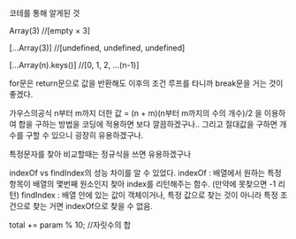 
코테를 통해 알게된 것

Array(3) //[empty × 3]

[...Array(3)] //[undefined, undefined, undefined]

[...Array(n).keys()] //[0, 1, 2, ...(n-1)]


for문은 return문으로 값을 반환해도 이후의 조건 루프를 타니까 break문을 거는 것이 좋겠다.

가우스의공식
n부터 m까지 더한 값 = (n + m)(n부터 m까지의 수의 개수)/2
을 이용하여 합을 구하는 방법을 코딩에 적용하면 보다 깔끔하겠구나.. 그리고 절대값을 구하면 개수를 구할 수 있으니 굉장히 유용하겠구나.

특정문자를 찾아 비교할때는 정규식을 쓰면 유용하겠구나

indexOf vs findIndex의 성능 차이를 알 수 있었다.
indexOf : 배열에서 원하는 특정 항목이 배열의 몇번째 원소인지 찾아 index를 리턴해주는 함수. (만약에 못찾으면 -1 리턴)
findIndex : 배열 안에 있는 값이 객체이거나, 특정 값으로 찾는 것이 아니라 특정 조건으로 찾는 거면 indexOf으로 찾을 수 없음.

total += param % 10; //자릿수의 합 
